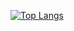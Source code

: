 [![Top Langs](https://github-readme-stats.vercel.app/api/top-langs/?username=AristotelisKotsias&theme=tokyonight&layout=compact)](https://github.com/AristotelisKotsias/github-readme-stats)
